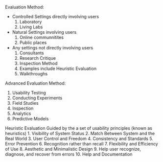 Evaluation Method:
- Controlled Settings directly involving users
  1. Laboratory
  2. Living Labs
- Natural Settings involving users
  1. Online communnitites
  2. Public places
- Any settings not directly involving users
  1. Consultants
  2. Research Critique
  3. Inspection Method
  4. Examples include Heuristic Evaluation
  5. Walkthroughs


Advanced Evaluation Method:
1. Usability Testing
2. Conducting Experiments
3. Field Studies
4. Inspection
5. Analytics
6. Predictive Models

Heuristic Evaluation
	Guided by the a set of usability principles (known as heuristics)
	1. Visibility of System Status
	2. Match Between System and the Real World
	3. User Control and Freedom
	4. Consistency and Standards
	5. Error Prevention
	6. Recognition rather than recall
	7. Flexibility and Efficiency of Use
	8. Aesthetic and Minimalistic Design
	9. Help user recognize, diagnose, and recover from errors
	10. Help and Documentation